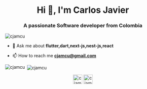 <h1 align="center">Hi 👋, I'm Carlos Javier</h1>
<h3 align="center">A passionate Software developer  from Colombia</h3>

<p align="left"> <img src="https://komarev.com/ghpvc/?username=cjamcu" alt="cjamcu" /> </p>

- 💬 Ask me about **flutter,dart,next-js,nest-js,react**

- 📫 How to reach me **cjamcu@gmail.com**



<p><img align="left" src="https://github-readme-stats.vercel.app/api/top-langs/?username=cjamcu&layout=compact" alt="cjamcu" /></p>

<p>&nbsp;<img align="center" src="https://github-readme-stats.vercel.app/api?username=cjamcu&show_icons=true" alt="cjamcu" /></p>

<p align="center">
<a href="https://twitter.com/cjamcu" target="blank"><img align="center" src="https://cdn.jsdelivr.net/npm/simple-icons@3.0.1/icons/twitter.svg" alt="cjamcu" height="30" width="30" /></a>
<a href="https://linkedin.com/in/cjamcu" target="blank"><img align="center" src="https://cdn.jsdelivr.net/npm/simple-icons@3.0.1/icons/linkedin.svg" alt="cjamcu" height="30" width="30" /></a>
</p>
